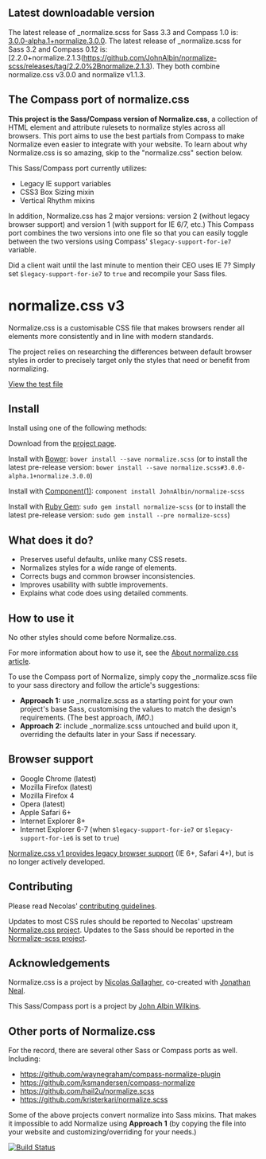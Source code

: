 ## Latest downloadable version

The latest release of _normalize.scss for Sass 3.3 and Compass 1.0 is: [3.0.0-alpha.1+normalize.3.0.0](https://github.com/JohnAlbin/normalize-scss/releases/tag/3.0.0-alpha.1%2Bnormalize.3.0.0).
The latest release of _normalize.scss for Sass 3.2 and Compass 0.12 is: [2.2.0+normalize.2.1.3(https://github.com/JohnAlbin/normalize-scss/releases/tag/2.2.0%2Bnormalize.2.1.3).
They both combine normalize.css v3.0.0 and normalize v1.1.3.

## The Compass port of normalize.css

__This project is the Sass/Compass version of Normalize.css__, a collection of HTML
element and attribute rulesets to normalize styles across all browsers. This
port aims to use the best partials from Compass to make Normalize even easier to
integrate with your website. To learn about why Normalize.css is so amazing,
skip to the "normalize.css" section below.

This Sass/Compass port currently utilizes:

* Legacy IE support variables
* CSS3 Box Sizing mixin
* Vertical Rhythm mixins

In addition, Normalize.css has 2 major versions: version 2 (without legacy
browser support) and version 1 (with support for IE 6/7, etc.) This Compass port
combines the two versions into one file so that you can easily toggle between
the two versions using Compass' `$legacy-support-for-ie7` variable.

Did a client wait until the last minute to mention their CEO uses IE 7? Simply
set `$legacy-support-for-ie7` to `true` and recompile your Sass files.

# normalize.css v3

Normalize.css is a customisable CSS file that makes browsers render all
elements more consistently and in line with modern standards.

The project relies on researching the differences between default browser
styles in order to precisely target only the styles that need or benefit from
normalizing.

[View the test file](http://necolas.github.io/normalize.css/latest/test.html)

## Install

Install using one of the following methods:

Download from the [project page](https://github.com/JohnAlbin/normalize-scss/releases).

Install with [Bower](http://bower.io/): `bower install --save normalize.scss` (or to install the latest pre-release version: `bower install --save normalize.scss#3.0.0-alpha.1+normalize.3.0.0`)

Install with [Component(1)](http://component.io/): `component install JohnAlbin/normalize-scss`

Install with [Ruby Gem](https://rubygems.org/gems/normalize-scss): `sudo gem install normalize-scss` (or to install the latest pre-release version: `sudo gem install --pre normalize-scss`)

## What does it do?

* Preserves useful defaults, unlike many CSS resets.
* Normalizes styles for a wide range of elements.
* Corrects bugs and common browser inconsistencies.
* Improves usability with subtle improvements.
* Explains what code does using detailed comments.

## How to use it

No other styles should come before Normalize.css.

For more information about how to use it, see the [About normalize.css article](http://nicolasgallagher.com/about-normalize-css/).

To use the Compass port of Normalize, simply copy the _normalize.scss file to
your sass directory and follow the article's suggestions:

* __Approach 1:__ use _normalize.scss as a starting point for your own project's
base Sass, customising the values to match the design's requirements. (The best
approach, _IMO_.)
* __Approach 2:__ include _normalize.scss untouched and build upon it, overriding
the defaults later in your Sass if necessary.

## Browser support

* Google Chrome (latest)
* Mozilla Firefox (latest)
* Mozilla Firefox 4
* Opera (latest)
* Apple Safari 6+
* Internet Explorer 8+
* Internet Explorer 6-7 (when `$legacy-support-for-ie7` or
`$legacy-support-for-ie6` is set to `true`)

[Normalize.css v1 provides legacy browser
support](https://github.com/necolas/normalize.css/tree/v1) (IE 6+, Safari 4+),
but is no longer actively developed.

## Contributing

Please read Necolas' [contributing
guidelines](CONTRIBUTING.md).

Updates to most CSS rules should be reported to Necolas' upstream [Normalize.css
project](http://necolas.github.com/normalize.css/). Updates to the Sass should
be reported in the [Normalize-scss project](https://github.com/JohnAlbin/normalize-scss/).

## Acknowledgements

Normalize.css is a project by [Nicolas Gallagher](https://github.com/necolas),
co-created with [Jonathan Neal](https://github.com/jonathantneal).

This Sass/Compass port is a project by [John Albin Wilkins](http://john.albin.net).

## Other ports of Normalize.css

For the record, there are several other Sass or Compass ports as well.
Including:

* https://github.com/waynegraham/compass-normalize-plugin
* https://github.com/ksmandersen/compass-normalize
* https://github.com/hail2u/normalize.scss
* https://github.com/kristerkari/normalize.scss

Some of the above projects convert normalize into Sass mixins. That makes it
impossible to add Normalize using __Approach 1__ (by copying the file into your website
and customizing/overriding for your needs.)

[![Build Status](https://travis-ci.org/JohnAlbin/normalize-scss.png?branch=master)](https://travis-ci.org/JohnAlbin/normalize-scss)
